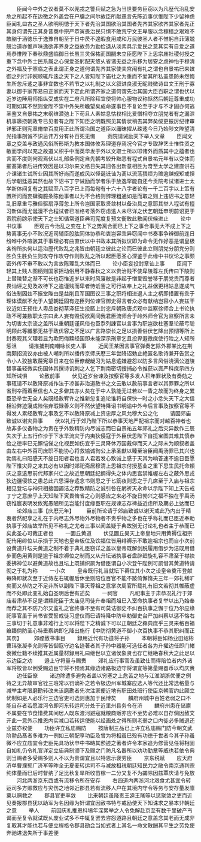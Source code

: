 <!-- { "loadSidebar": true } -->
　　臣闻今中外之议者莫不以羌戎之警兵赋之急为当世要务臣窃以为凡歴代治乱安危之所起不在边徼之外盖尝在户牖之间尔故臣所献愚言先陈近事伏惟陛下少留神虑臣闻礼曰古之圣人欲明明徳于天下者先治其国欲治其国者先齐其家欲齐其家者先正其身何谓先正其身昔商中宗严恭寅畏治民只惧不敢荒宁文王卑服以念稼穑之艰难不敢酗于酒徳乐于逸豫自朝至于日中昃不遑暇食用咸和万民彼圣人者不惟躬自菲薄兢兢治道亦惟声味逸欲非养身之益故务为勤俭退从淡素具示爱民之意其实有自爱之道焉恭惟陛下春秋鼎盛临御日长虽三灵保祐而国嗣未立臣愿陛下上思宗庙社稷付授之重下念中外士民系属之心保爱圣躬配天悠乆省诸无益之乐移为居安之虑神怡于穆清之外福及于照临之表此谓正身之道何谓先齐其家使夫宫闱有礼之谓也自景祐巳来嫔御之列行非婉顺辄斥逺之天下之人皆知陛下庙社之为重而不爱其所私盖患防未然悔生所忽斥逺之事非宜数也不若节之以礼制之以义叙进良淑无昵贱微诗曰文王刑于寡妻以御于家邦易曰正家而天下定此所谓齐家之道何谓先治其国大臣百职之谓也伏以近岁边陲用师指纵受成实在二府凡所除拜宜使将帅心服物议称惬然后朝廷尊重成功可期如其不然则堂陛不崇中外失所瞻望矣成命遂事臣不复论至于才与不才固亦何逃圣鉴又自景祐之末纲维潜弛上下苟且人素姑息怙权相比爱憎相夺立朋党者有之漏泄机事隳挠朝政专已见者有之陛下知臣之明既照见其情状稍去其弊矣傥更振厉纪律审详邪正则宪章脩举百度用正此所谓治国之道臣以庸昧擢从疎逺今日乃始陟文陛望清光指事剖诚不识忌讳万分有补百死无悔
　　贡院请诫励天下举人文章
　　臣闻文章之变盖与政通风俗所形斯为教本国体攸系理道存焉况今官才专取辞艺士惟性资之敏而学问以充之故道义积乎中而英华发于外以文取士所以叩诸外而质其中之蕴者也言而不度则何观焉伏以礼部条例定自先朝考较升黜悉有程式自景祐元年有以变体而擢髙第者后进传效因是以习尔来文格日失其旧各出新意相胜为竒至太学之建直讲石介课诸生试所业因其所好尚而遂成风以怪诞诋讪为髙以流荡猥烦为赡逾越规矩或悮后学朝廷恶其然也故下诏书丁宁诫励而学者乐于放逸罕能自还今贡院考试诸进士太学新体间复有之其赋至八百字已上而每句有十六十八字者论有一千二百字以上策有置所问而妄肆胸臆条陈他事者以为不合格则辞理粗通如是而取之则上违诏书之意轻乱旧章重亏雅俗驱扇浮薄忽上所令岂国家取贤敛材以备治具之意耶其举人程试有擅习新体而尤诞漫不合程试者已准格考落外窃虑逺人未尽详之伏乞朝廷申明前诏更于贡院前牓示使天下之士知循常道臣典司宪度复预文衡敢此敷闻伏候进止
　　论中书议事
　　臣观古今治乱之变在上下之势离合而巳上下之事合事无大不成上下之势离事无小不败况近司辅臣股肱同体协恭和衷岂容乖异窃闻中书奏事争辨御前连日纷哗中外喧骇其于事理必有曲直伏以中书政本其所拟议即为命令无作好恶是谓皇极各徇所执何以适治歴代败乱之兆皆由朝廷立彼此之论而巳彼此立则朋党分朋党分则胜负生胜负生则攻夺作攻夺作则败乱之所以起臣愿圣心深鉴于此缘中书议论之事颇密外传不审不敢以为言故陈理乱大体而巳
　　论小臣妄投封章讪上事
　　臣闻下轻其上贱人图柄则国家摇动俗用不静春秋之义以贵治贱不使卑陵尊左氏传曰下陵则上替陵替之渐不可长也窃惟近岁以来时风寖敝是非起于憎爱毁誉移于朋党贵而尊者畏讪诬之见及故待下之逾谨贱而卑者恃诋訾之可行故奉上之礼益倨更相姑息遂成气俗法制因兹不振堂陛由是益削且军国图议三事之职将相进退人主之柄即措置有乖于理体谟猷不允于人望朝廷固有迩臣列位谏官御史得言者众必有献纳岂容小人妄兹干议近如王预仕人卑品娄彻草泽狂生投匦上封恣斥朝政唐贞观中监察徐师合上书论执政不可兼数职太宗曰此人妄有毁谤欲离间我君臣流师合于岭外师合官为监察所言未为切害太宗流之盖所以重朝廷谨风俗也臣忝列諌官以言事为职岂欲杜塞羣论蔽亏聪明顾此等纎邪无益于政优容之不足以广言路崇长之足以损善俗伏乞降出预彻等所上封奏观其义理若显为欺罔侮黩经国即未能深示刑章乞且投畀遐徼庶使行险之人知所惩沮
　　请推捕荆南嘲咏长吏人事
　　近闻王某因言事官弹奏乞除外郡某比在荆南颇招流议亦由被人嘲刺所以播传京师庆厯三年尝降诏勅止絶匿名歌诗兼开告赏之令小人狡狯敢蔑宪章日来在位臣僚龊龊习为姑息逺嫌避怨以防多言风俗浇漓公道陵替事虽轻微实伤国体其撰诗讥刺之人乞下荆南密切搜捕必令推获以寘严科庶示四方知所诫惧
　　论赦前事
　　伏见近岁台谏及按察官等多发人积年罪状及有奏劾之事辄请不以赦降原减作法于凉甚非治道赦书之文云敢以赦前事言者以其罪罪之所以省刑夲而着至信也人之多僻其亦乆矣在于中人孰能无过若以一眚之故而为终身之累臣恐举世无全人矣既经赦宥许之惟新忽复追论谁将自保快一时之小忿失天下之大信相沿弊迹寖成险俗弃瑕録善义则不然伏望特降诏书明谕中外今后言事及按察官等不得发人累经赦宥之事及乞不以赦降原减上资忠厚之风允穆大公之化
　　请因郊庙致诚以谢灾异事
　　伏以礼行于郊乃陛下所以恭事天地严配祖宗而对越百神者也故非多仪备物之为贵在乎外致精防内尽诚志而巳自景祐五年郊礼之后灾异数作三辰失次于上五行作沴于下水旱流灾于内夷狄侵寇于外臣伏思陛下自揽宝图其难其慎恭俭之徳率巳无懈恺悌之化视民如伤宜乎三灵降休万国戴仰而天人之际未为顺叙者盖由左右中外百司庶职不能协心将救输诚徇公上承圣猷以臻至治臣闻禹汤罪已其兴也勃焉礼曰阳感天不旋日阳者君也言人君若发心致诚上感于天其为响答速不逾日臣愿陛下惟灾异之来其必有以因时郊祀斋居穆清上思祖宗付授基业之重下思生民托命頼庆之意逺思前代邦家兴亡之故近思朝廷纪纲得失之体内思宫禁帷幄左右之蔽外思戎狄边疆侵轶之患总此六思深存逺念书则思之于匕筯夜则思之于几席至于入庙与祖宗相见登坛与神只相接因蠲洁之荐致精防之诚引咎在躬祈天永命以示陛下知上天告戒丁宁之意庶乎上天知陛下寅畏脩省之心则感应之来必不旋日勃兴之福不独在乎禹汤窃惟宸衷明发攸宪愚陋所见岂能忖度缘臣职在规谏志存禆益近虑所及期必上达而巳
　　论郊庙三事【庆厯元年】
　　臣前所论请于郊庙致诚以谢天戒此乃内出于精衷者然祀享之礼在于内尽志外尽物外尽物者不贵乎物之多也在乎称礼而已臣近奉勅执事于郊庙故举所见不称礼之尤者三事以闻盖疑于典故别无讨论礼也者主于恭而已矣此圣心可裁正者也
　　一圜丘黄道
　　伏见圜丘昊天上帝皇地只用黄褥位祖宗配侑用绯位以示损于天地也皇帝板位及饮福位皆用绯褥示不敢逾祖宗也而自小次前设黄道升坛夫黄道之制不着于典礼臣窃详之盖以皇帝既解剑脱履用借步为洁既用借步而色用黄则是逾于祖宗褥位之制而又从升坛诸执事者盘辟廻旋礼容不肃至于襟袂委拂神位以避黄道故也且坛上既铺织罽为借臣谓自小次登午陛例可罽借其黄道特请彻之于礼为称
　　一小次
　　皇帝既行礼当就坛下褥位其小次之设皇帝奠币登献毎降即就次至于近侍左右辄幄后休坐则陪位百官不能不跛倚懈惰夫三年一郊礼稀旷矣而又恭防之不足非所以副陛下事天尊祖之意掌次周官所载礼有旧文若彻其帷蔽虚而不处即此变礼始自圣明后世有述矣
　　一祠官
　　凡祀事主于肃恭况礼行于郊庙若肃恭不足是谓黩祀臣于太庙见司徒升奉俎而俎巳入室命执事者复举以出乃始奉而荐之其不防乃尔又监礼之官终事不至有司莫诘御史不纠百执事之懈于位乃尔应缘祀事官虽于尚书省受誓戒徒习虚仪而巳请特降中防申勅御史台严加纠察以惩不恪右三事切于礼意事非难行上可以将陛下之精诚下可以正朝廷之彜典庶乎三灵来格百福飨臻倘防圣心特垂察纳即乞降出施行【中防彻黄道不御小次百执事不恭其职纠而正其罚】
　　郊禋赦书事目
　　録用近代有功邉将子孙
　　本朝将臣如杨业田绍彬曹玮张凝李允则等皆御寇守边名迹著者其子孙中器能可选任者各为升擢边任即门緖衰微仕籍不续推其近属量材録用礼曰继世以立诸侯象贤也存亡继絶春秋大之此足以示边臣之劝
　　邉上守将量与赐赉
　　郊礼应行事官及虽致仕而得陪位者内外诸军将校皆以例受赐边臣守将不预焉其缘边诸路极边守将谓宜等第量赐器币以均庆赉
　　边任臣僚
　　诸边除遣多避免者盖以穷塞之上危苦之地与江淮湖浙优便之例待之无异故审官铨三班常以罚谪补之若令极边州军城寨应选人等代还比常选格量与减举主考限磨勘转改未该磨勘者先次注家便近地有职田处班行使臣京朝官约此颇立优制如是人必乐行三边官吏可选则惠加于民博矣
　　麟府州城中百姓老弱之口不能自存者若愿渡河令即河东转运司分处于近里州县务令在济
　　麟府州患在储廪不属要在节食惜费其间居人既东渡河避寇就粮商贩亦应不至势必难以自存倘因赦文开此一意外示推恩内实减口若转运使能以经画处之得所则老弱之口内徙必多贼退还业兹亦权便
　　功臣许立私庙赐防
　　按唐制三品已上许立私庙赐门防今朝文武阶勲品髙者多难为一例如三朝配享功臣及曾为将相虽巳殁有功徳于世者今其子孙虽微不应立庙宜令史臣先具功状申中书畴其勲迹之著者许令本家追为修营见任将相固自如礼仍令礼官详定立庙典制颁下及赐之门防凡名器所以劝功勤章等威也若依令典则当赐者多受赐多则人不以为贵谓宜且以特恩示褒劳臣
　　京东税赋
　　应天府济单曹濮郓广济军等昨全无夏麦转运司不与减放租税朝廷知民力之敝令南京通判宗纯体量而巳后时督纳了足比秋复旱所收苗稼一二分又复不为蠲除因兹覃庆请与免放
　　河北两浙京东西或有流移令所在安存
　　右四道内两浙河北艰食尤甚宜令转运司多方赈救应与灾伤之地邻近郡县若有流移人户在其境内守令等务与安存量发廪粟以赒救之
　　郡县官吏率敛
　　比来朝廷虽降责王逵王隲等以惩聚敛之吏而近见奏报郡县犹以助军为名因缘为奸谓宜因赦书特与戒励使天下知诛求之暴本非朝廷之意
　　举人
　　前因庆礼推恩科埸年深累举之人令免解赴京至有数千里破产丐谒而至复令就试既乆废业试多不中辄复罢去咨怨道路且朝廷之意盖念其老而无成非复取其才能也若与便立程格令郡县勘会当如式者上其名一命文散酬其平生之劳免使奔驰进退失所于事差便
